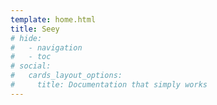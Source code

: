 ```yaml
---
template: home.html
title: Seey
# hide:
#   - navigation
#   - toc
# social:
#   cards_layout_options:
#     title: Documentation that simply works
---
```

